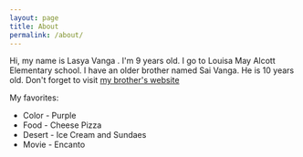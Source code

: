 ```yaml
---
layout: page
title: About
permalink: /about/
---
```


Hi, my name is Lasya Vanga . I'm 9 years old. I go to Louisa May Alcott Elementary school. I have an older brother named Sai Vanga. He is 10 years old.
Don't forget to visit [my brother's website](https://sai.rocks)

My favorites:

* Color - Purple
* Food - Cheese Pizza
* Desert - Ice Cream and Sundaes
* Movie - Encanto
